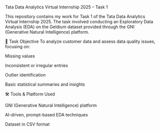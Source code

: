 Tata Data Analytics Virtual Internship 2025 – Task 1

This repository contains my work for Task 1 of the Tata Data Analytics Virtual Internship 2025. The task involved conducting an Exploratory Data Analysis (EDA) on the Geldium dataset provided through the GNI (Generative Natural Intelligence) platform.

📌 Task Objective
To analyze customer data and assess data quality issues, focusing on:

Missing values

Inconsistent or irregular entries

Outlier identification

Basic statistical summaries and insights

🛠️ Tools & Platform Used

GNI (Generative Natural Intelligence) platform

AI-driven, prompt-based EDA techniques

Dataset in CSV format
